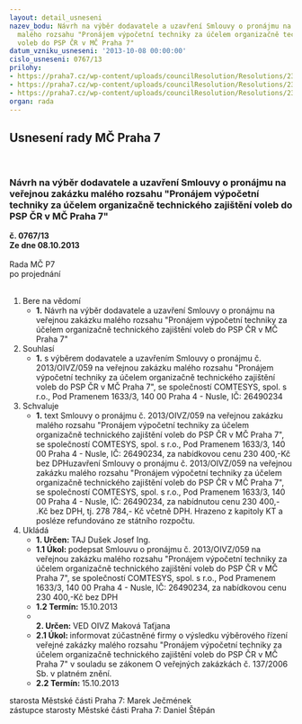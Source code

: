 ```yaml
---
layout: detail_usneseni
nazev_bodu: Návrh na výběr dodavatele a uzavření Smlouvy o pronájmu na veřejnou zakázku
  malého rozsahu "Pronájem výpočetní techniky za účelem organizačně technického zajištění
  voleb do PSP ČR v MČ Praha 7"
datum_vzniku_usneseni: '2013-10-08 00:00:00'
cislo_usneseni: 0767/13
prilohy:
- https://praha7.cz/wp-content/uploads/councilResolution/Resolutions/23614/53-13-2._n%c3%a1vrh_smlouvy_-_op.docx
- https://praha7.cz/wp-content/uploads/councilResolution/Resolutions/23614/53-13-3.v%c3%bdzva.doc
- https://praha7.cz/wp-content/uploads/councilResolution/Resolutions/23614/53-13-5._v%c3%bdpis_z_obchodn%c3%adho_rejst%c5%99%c3%adku_ze_dne_7.10.2013.pdf
organ: rada
---
```

<div id="ucUsn_pList" class="usn">
	<span><h2>Usnesení rady MČ Praha 7 </h2>
<br></span><div class="standBody">
<span><h3>Návrh na výběr dodavatele a uzavření Smlouvy o pronájmu na veřejnou zakázku malého rozsahu "Pronájem výpočetní techniky za účelem organizačně technického zajištění voleb do PSP ČR v MČ Praha 7"</h3></span><div class="center">
		<strong>č. 0767/13</strong><br>
	</div>
<div class="center">
		<strong>Ze dne 08.10.2013</strong><br><br>
	</div>Rada MČ P7<br> po projednání<br><br><ol>
<li>Bere na vědomí<ul><li>
<strong>1.</strong> Návrh na výběr dodavatele a uzavření Smlouvy o pronájmu na veřejnou zakázku malého rozsahu "Pronájem výpočetní techniky za účelem organizačně technického zajištění voleb do PSP ČR v MČ Praha 7"</li></ul>
</li>
<li>Souhlasí<ul><li>
<strong>1.</strong> s výběrem dodavatele a uzavřením Smlouvy o pronájmu č. 2013/OIVZ/059  na veřejnou zakázku malého rozsahu "Pronájem výpočetní techniky za účelem organizačně technického zajištění voleb do PSP ČR v MČ Praha 7", se společností COMTESYS, spol. s r.o., Pod Pramenem 1633/3, 140 00 Praha 4 - Nusle, IČ: 26490234</li></ul>
</li>
<li>Schvaluje<ul><li>
<strong>1.</strong> text  Smlouvy o pronájmu č. 2013/OIVZ/059 na veřejnou zakázku malého rozsahu "Pronájem výpočetní techniky za účelem organizačně technického zajištění voleb do PSP ČR v MČ Praha 7", se společností COMTESYS, spol.  s r.o., Pod Pramenem 1633/3, 140 00 Praha 4 - Nusle, IČ: 26490234, za nabídkovou cenu  230 400,-Kč bez DPHuzavření  Smlouvy o pronájmu č. 2013/OIVZ/059 na veřejnou zakázku malého rozsahu "Pronájem výpočetní techniky za účelem organizačně technického zajištění voleb do PSP ČR v MČ Praha 7", se společností COMTESYS, spol. s r.o., Pod Pramenem 1633/3, 140 00 Praha 4 - Nusle, IČ: 26490234, za nabídnutou cenu 230 400,- .Kč bez DPH, tj.  278 784,- Kč včetně DPH. Hrazeno z kapitoly  KT a posléze refundováno ze státního rozpočtu.</li></ul>
</li>
<li>Ukládá<ul>
<li>
<strong>1. Určen: </strong>TAJ Dušek Josef Ing.</li>
<li>
<strong>1.1 Úkol: </strong>podepsat Smlouvu o pronájmu č. 2013/OIVZ/059 na veřejnou zakázku malého rozsahu "Pronájem výpočetní techniky za účelem organizačně technického zajištění voleb do PSP ČR v MČ Praha 7", se společností  COMTESYS, spol. s r.o., Pod Pramenem 1633/3, 140 00 Praha 4 - Nusle, IČ: 26490234, za nabídkovou cenu  230 400,-Kč bez DPH</li>
<li>
<strong>1.2 Termín: </strong>15.10.2013</li>
<li>
<strong><br>2. Určen: </strong>VED OIVZ Maková Taťjana</li>
<li>
<strong>2.1 Úkol: </strong>informovat zúčastněné firmy o výsledku výběrového řízení veřejné zakázky malého rozsahu "Pronájem výpočetní techniky za účelem organizačně technického zajištění voleb do PSP ČR v MČ Praha 7" v souladu se zákonem O veřejných zakázkách č. 137/2006 Sb. v platném znění. </li>
<li>
<strong>2.2 Termín: </strong>15.10.2013</li>
</ul>
</li>
</ol>starosta Městské části Praha 7: Marek Ječmének<br>zástupce starosty Městské části Praha 7: Daniel Štěpán 
</div>
</div>